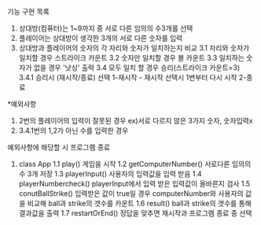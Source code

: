 
기능 구현 목록
1. 상대방(컴퓨터)는 1~9까지 중 서로 다른 임의의 수3개를 선택
2. 플레이어는 상대방이 생각한 3개의 서로 다른 숫자를 입력
3. 상대방과 플레이어의 숫자의 각 자리와 숫자가 일치하는지 비교
    3.1 자리와 숫자가 일치할 경우 스트라이크 카운트
    3.2 숫자만 일치할 경우 볼 카운트
    3.3 일치하는 숫자가 없을 경우 '낫싱' 출력
    3.4 모두 일치 할 경우 승리(스트라이크 카운트=3)
        3.4.1 승리시 (재시작/종료) 선택
        1-재시작 - 재시작 선택시 1번부터 다시 시작
        2-종료

*예외사항
1. 2번의 플레이어의 입력이 잘못된 경우
    ex)서로 다르지 않은 3가지 숫자, 숫자입력x
2. 3.4.1번의 1,2가 아닌 수를 입력한 경우

예외사항에 해당할 시 프로그램 종료

1. class App
    1.1 play()
    게임을 시작
    1.2 getComputerNumber()
    서로다른 임의의 수 3개 저장
    1.3 playerInput()
    사용자의 입력값을 입력 받음
    1.4 playerNumbercheck()
    playerInput에서 입력 받은 입력값이 올바른지 검사
    1.5 conutBallStrike()
    입력받은 값이 true일 경우 computerNumber와 사용자의 값을 비교해
    ball과 strike의 갯수를 카운트
    1.6 result()
    ball과 strike의 갯수를 통해 결과값을 출력
    1.7 restartOrEnd()
    정답을 맞추면 재시작과 프로그램 종료 중 선택
